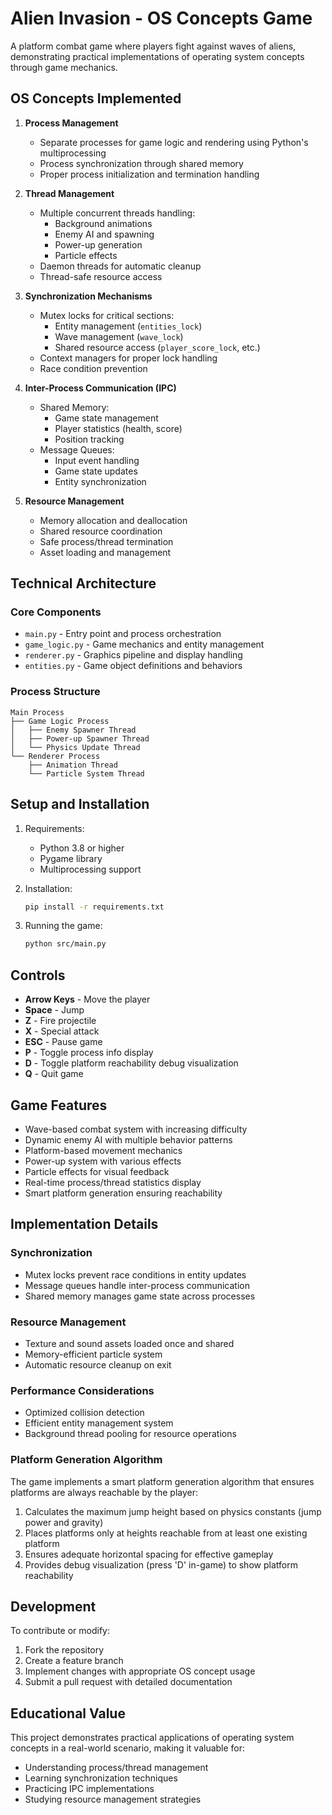 # Alien Invasion - OS Concepts Game

A platform combat game where players fight against waves of aliens, demonstrating practical implementations of operating system concepts through game mechanics.

## OS Concepts Implemented

1. **Process Management**
   - Separate processes for game logic and rendering using Python's multiprocessing
   - Process synchronization through shared memory
   - Proper process initialization and termination handling

2. **Thread Management**
   - Multiple concurrent threads handling:
     - Background animations
     - Enemy AI and spawning
     - Power-up generation
     - Particle effects
   - Daemon threads for automatic cleanup
   - Thread-safe resource access

3. **Synchronization Mechanisms**
   - Mutex locks for critical sections:
     - Entity management (`entities_lock`)
     - Wave management (`wave_lock`)
     - Shared resource access (`player_score_lock`, etc.)
   - Context managers for proper lock handling
   - Race condition prevention

4. **Inter-Process Communication (IPC)**
   - Shared Memory:
     - Game state management
     - Player statistics (health, score)
     - Position tracking
   - Message Queues:
     - Input event handling
     - Game state updates
     - Entity synchronization

5. **Resource Management**
   - Memory allocation and deallocation
   - Shared resource coordination
   - Safe process/thread termination
   - Asset loading and management

## Technical Architecture

### Core Components
- `main.py` - Entry point and process orchestration
- `game_logic.py` - Game mechanics and entity management
- `renderer.py` - Graphics pipeline and display handling
- `entities.py` - Game object definitions and behaviors

### Process Structure
```
Main Process
├── Game Logic Process
│   ├── Enemy Spawner Thread
│   ├── Power-up Spawner Thread
│   └── Physics Update Thread
└── Renderer Process
    ├── Animation Thread
    └── Particle System Thread
```

## Setup and Installation

1. Requirements:
   - Python 3.8 or higher
   - Pygame library
   - Multiprocessing support

2. Installation:
   ```bash
   pip install -r requirements.txt
   ```

3. Running the game:
   ```bash
   python src/main.py
   ```

## Controls

- **Arrow Keys** - Move the player
- **Space** - Jump
- **Z** - Fire projectile
- **X** - Special attack
- **ESC** - Pause game
- **P** - Toggle process info display
- **D** - Toggle platform reachability debug visualization
- **Q** - Quit game

## Game Features

- Wave-based combat system with increasing difficulty
- Dynamic enemy AI with multiple behavior patterns
- Platform-based movement mechanics
- Power-up system with various effects
- Particle effects for visual feedback
- Real-time process/thread statistics display
- Smart platform generation ensuring reachability

## Implementation Details

### Synchronization
- Mutex locks prevent race conditions in entity updates
- Message queues handle inter-process communication
- Shared memory manages game state across processes

### Resource Management
- Texture and sound assets loaded once and shared
- Memory-efficient particle system
- Automatic resource cleanup on exit

### Performance Considerations
- Optimized collision detection
- Efficient entity management system
- Background thread pooling for resource operations

### Platform Generation Algorithm
The game implements a smart platform generation algorithm that ensures platforms are always reachable by the player:

1. Calculates the maximum jump height based on physics constants (jump power and gravity)
2. Places platforms only at heights reachable from at least one existing platform
3. Ensures adequate horizontal spacing for effective gameplay
4. Provides debug visualization (press 'D' in-game) to show platform reachability

## Development

To contribute or modify:
1. Fork the repository
2. Create a feature branch
3. Implement changes with appropriate OS concept usage
4. Submit a pull request with detailed documentation

## Educational Value

This project demonstrates practical applications of operating system concepts in a real-world scenario, making it valuable for:
- Understanding process/thread management
- Learning synchronization techniques
- Practicing IPC implementations
- Studying resource management strategies